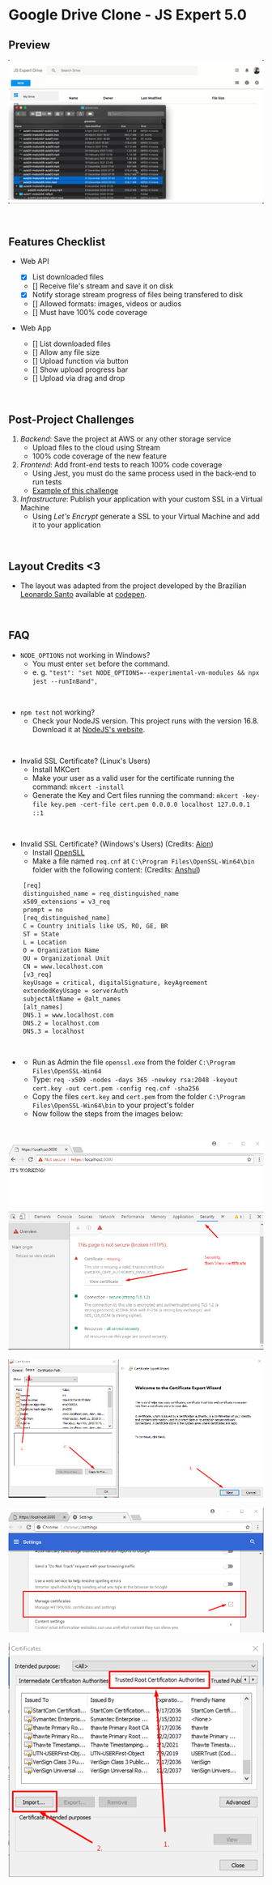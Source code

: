 # Google Drive Clone - JS Expert 5.0

## Preview

![](./assets/demo.gif)

<br>

## Features Checklist

- Web API
    - [x] List downloaded files
    - [] Receive file's stream and save it on disk
    - [x] Notify storage stream progress of files being transfered to disk
    - [] Allowed formats: images, videos or audios
    - [] Must have 100% code coverage

- Web App 
    - [] List downloaded files
    - [] Allow any file size
    - [] Upload function via button
    - [] Show upload progress bar
    - [] Upload via drag and drop

<br>

## Post-Project Challenges

1. *Backend*: Save the project at AWS or any other storage service
     - Upload files to the cloud using Stream
     - 100% code coverage of the new feature
2. *Frontend*: Add front-end tests to reach 100% code coverage
    - Using Jest, you must do the same process used in the back-end to run tests
    - [Example of this challenge](https://github.com/ErickWendel/tdd-frontend-example)
3. *Infrastructure*: Publish your application with your custom SSL in a Virtual Machine
    - Using *Let's Encrypt* generate a SSL to your Virtual Machine and add it to your application

<br>

## Layout Credits <3 

- The layout was adapted from the project developed by the Brazilian [Leonardo Santo](https://github.com/leoespsanto) available at [codepen](https://codepen.io/leoespsanto/pen/KZMMKG). 

<br>

## FAQ 
- `NODE_OPTIONS` not working in Windows?
    - You must enter `set` before the command.
    - e. g. `"test": "set NODE_OPTIONS=--experimental-vm-modules && npx jest --runInBand",`

<br>

- `npm test` not working?
    - Check your NodeJS version. This project runs with the version 16.8. Download it at [NodeJS's website](https://nodejs.org).

<br>

- Invalid SSL Certificate? (Linux's Users)
    - Install MKCert
    - Make your user as a valid user for the certificate running the command: `mkcert -install`
    - Generate the Key and Cert files running the command: `mkcert -key-file key.pem -cert-file cert.pem 0.0.0.0 localhost 127.0.0.1 ::1`

<br>

- Invalid SSL Certificate? (Windows's Users) (Credits: [Aion](https://stackoverflow.com/users/5904566/aion))
    - Install [OpenSLL](https://slproweb.com/products/Win32OpenSSL.html)
    - Make a file named `req.cnf` at `C:\Program Files\OpenSSL-Win64\bin` folder with the following content: (Credits: [Anshul](https://stackoverflow.com/users/1768910/anshul ))
```
    [req]
    distinguished_name = req_distinguished_name
    x509_extensions = v3_req
    prompt = no
    [req_distinguished_name]
    C = Country initials like US, RO, GE, BR
    ST = State
    L = Location
    O = Organization Name
    OU = Organizational Unit 
    CN = www.localhost.com
    [v3_req]
    keyUsage = critical, digitalSignature, keyAgreement
    extendedKeyUsage = serverAuth
    subjectAltName = @alt_names
    [alt_names]
    DNS.1 = www.localhost.com
    DNS.2 = localhost.com
    DNS.3 = localhost
```

<br>

-
    - Run as Admin the file `openssl.exe` from the folder `C:\Program Files\OpenSSL-Win64`
    - Type: `req -x509 -nodes -days 365 -newkey rsa:2048 -keyout cert.key -out cert.pem -config req.cnf -sha256`
    - Copy the files `cert.key` and `cert.pem` from the folder `C:\Program Files\OpenSSL-Win64\bin` to your project's folder
    - Now follow the steps from the images below:

<br>

![](./assets/1.png)<br>
<br>
![](./assets/2.png)<br>
<br>
![](./assets/3.png)<br>
<br>
![](./assets/4.png)<br>